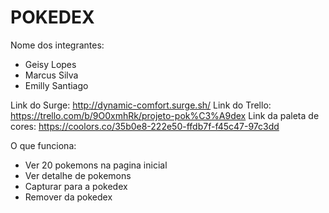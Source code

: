 # POKEDEX

Nome dos integrantes: 
- Geisy Lopes
- Marcus Silva
- Emilly Santiago

Link do Surge: http://dynamic-comfort.surge.sh/
Link do Trello: https://trello.com/b/9O0xmhRk/projeto-pok%C3%A9dex
Link da paleta de cores: https://coolors.co/35b0e8-222e50-ffdb7f-f45c47-97c3dd

O que funciona:
- Ver 20 pokemons na pagina inicial
- Ver detalhe de pokemons
- Capturar para a pokedex
- Remover da pokedex
